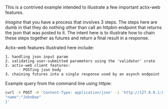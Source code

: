 This is a contrived example intended to illustrate a few important actix-web features.

*Imagine* that you have a process that involves 3 steps.  The steps here
are dumb in that they do nothing other than call an
httpbin endpoint that returns the json that was posted to it.  The intent here
is to illustrate how to chain these steps together as futures and return
a final result in a response.

Actix-web features illustrated here include:

    1. handling json input param
    2. validating user-submitted parameters using the 'validator' crate
    2. actix-web client features:
          - POSTing json body
    3. chaining futures into a single response used by an asynch endpoint


Example query from the command line using httpie:
```bash
curl -X POST -H 'Content-Type: application/json' -i 'http://127.0.0.1:8080/something' --data '{"id":"1",
"name":"JohnDoe"
}'
```
